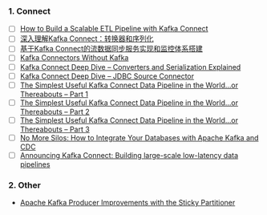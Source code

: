 
### 1. Connect
- [ ] [How to Build a Scalable ETL Pipeline with Kafka Connect](https://www.confluent.io/blog/how-to-build-a-scalable-etl-pipeline-with-kafka-connect/)
- [ ] [深入理解Kafka Connect：转换器和序列化](https://mp.weixin.qq.com/s/zG-Nfy_bZo4WGxMtaOC73A)
- [ ] [基于Kafka Connect的流数据同步服务实现和监控体系搭建](https://mp.weixin.qq.com/s/hK7bRxnAI3DzK2ts2IUcaw)
- [ ] [Kafka Connectors Without Kafka](https://dzone.com/articles/kafka-connectors-without-kafka)
- [ ] [Kafka Connect Deep Dive – Converters and Serialization Explained](https://www.confluent.io/blog/kafka-connect-deep-dive-converters-serialization-explained/)
- [ ] [Kafka Connect Deep Dive – JDBC Source Connector](https://www.confluent.fr/blog/kafka-connect-deep-dive-jdbc-source-connector/)
- [ ] [The Simplest Useful Kafka Connect Data Pipeline in the World…or Thereabouts – Part 1](https://www.confluent.jp/blog/simplest-useful-kafka-connect-data-pipeline-world-thereabouts-part-1/)
- [ ] [The Simplest Useful Kafka Connect Data Pipeline in the World…or Thereabouts – Part 2](https://www.confluent.jp/blog/the-simplest-useful-kafka-connect-data-pipeline-in-the-world-or-thereabouts-part-2/)
- [ ] [The Simplest Useful Kafka Connect Data Pipeline in the World…or Thereabouts – Part 3](https://www.confluent.jp/blog/simplest-useful-kafka-connect-data-pipeline-world-thereabouts-part-3/)
- [ ] [No More Silos: How to Integrate Your Databases with Apache Kafka and CDC](https://www.confluent.io/blog/no-more-silos-how-to-integrate-your-databases-with-apache-kafka-and-cdc/)
- [ ] [Announcing Kafka Connect: Building large-scale low-latency data pipelines](https://www.confluent.io/blog/announcing-kafka-connect-building-large-scale-low-latency-data-pipelines/)

### 2. Other

- [Apache Kafka Producer Improvements with the Sticky Partitioner](https://www.confluent.io/blog/apache-kafka-producer-improvements-sticky-partitioner/)
